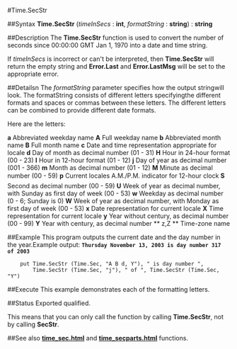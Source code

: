 
#Time.SecStr

##Syntax
**Time.SecStr** (_timeInSecs_ : **int**, _formatString_ : **string**) : **string**


##Description
The **Time.SecStr** function is used to convert the number of seconds since 00:00:00 GMT Jan 1, 1970 into a date and time string.

If _timeInSecs_ is incorrect or can't be interpreted, then **Time.SecStr** will return the empty string and **Error.Last** and **Error.LastMsg** will be set to the appropriate error.


##Detailsn
The _formatString_ parameter specifies how the output stringwill look. The formatString consists of different letters specifyingthe different formats and spaces or commas between these letters. The different letters can be combined to provide different date formats.

Here are the letters:


**a**  Abbreviated weekday name
**A**  Full weekday name
**b**  Abbreviated month name
**B**  Full month name
**c**  Date and time representation appropriate for locale
**d**  Day of month as decimal number (01 - 31)
**H**  Hour in 24-hour format (00 - 23)
**I**  Hour in 12-hour format (01 - 12)
**j**  Day of year as decimal number (001 - 366)
**m**  Month as decimal number (01 - 12)
**M**  Minute as decimal number (00 - 59)
**p**  Current locale&#146;s A.M./P.M. indicator for 12-hour clock
**S**  Second as decimal number (00 - 59)
**U**  Week of year as decimal number, with Sunday as first day of week (00 - 53)
**w**  Weekday as decimal number (0 - 6; Sunday is 0)
**W**  Week of year as decimal number, with Monday as first day of week (00 - 53)
**x**  Date representation for current locale
**X**  Time representation for current locale
**y**  Year without century, as decimal number (00 - 99)
**Y**  Year with century, as decimal number
** z,Z **  Time-zone name



##Example
This program outputs the current date and the day number in the year.Example output: **`Thursday November 13, 2003 is day number 317 of 2003`**

        put Time.SecStr (Time.Sec, "A B d, Y"), " is day number ",
            Time.SecStr (Time.Sec, "j"), " of ", Time.SecStr (Time.Sec, "Y")
##Execute
This example demonstrates each of the formatting letters.




##Status
Exported qualified.

This means that you can only call the function by calling **Time.SecStr**, not by calling **SecStr**.


##See also
**[time_sec.html](Time.Sec)** and **[time_secparts.html](Time.SecParts)** functions.

